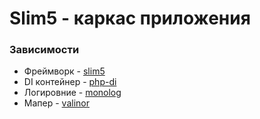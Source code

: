# Slim5 - каркаc приложения

### Зависимости
- Фреймворк - [slim5](https://www.slimframework.com/)
- DI контейнер - [php-di](https://php-di.org/)
- Логировние - [monolog](https://seldaek.github.io/monolog/)
- Мапер - [valinor](https://valinor.cuyz.io/)